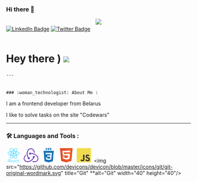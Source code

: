 ### Hi there 👋

<!--
**EkaterinaPanasiuk/EkaterinaPanasiuk** is a ✨ _special_ ✨ repository because its `README.md` (this file) appears on your GitHub profile.

Here are some ideas to get you started:

- 🔭 I’m currently working on ...
- 🌱 I’m currently learning ...
- 👯 I’m looking to collaborate on ...
- 🤔 I’m looking for help with ...
- 💬 Ask me about ...
- 📫 How to reach me: ...
- 😄 Pronouns: ...
- ⚡ Fun fact: ...
-->
<div id="header" align="center">
  <img src="https://media.giphy.com/media/M9gbBd9nbDrOTu1Mqx/giphy.gif" width="150"/>
</div>
<div id="badges">
   <a href="https://www.linkedin.com/in/ekatsiaryna-panasiuk-58088926b/">
  <img src="https://img.shields.io/badge/LinkedIn-blue?style=for-the-badge&logo=linkedin&logoColor=white" alt="LinkedIn Badge"/><a/>
    <a href="https://t.me/Ekaterina_Panasiuk">
  <img src="https://img.shields.io/badge/Telegram-blue?style=for-the-badge&logo=twitter&logoColor=white" alt="Twitter Badge"/></a>
</div>
<img src="https://komarev.com/ghpvc/?username=EkaterinaPanasiuk
&style=flat-square&color=blue" alt=""/>
<h1>
  Hey there )
  <img src="https://media.giphy.com/media/hvRJCLFzcasrR4ia7z/giphy.gif" width="40px"/>
</h1>

    
    ---

    
    ### :woman_technologist: About Me :
<p>
I am a frontend developer from Belarus</p>
<p>I like to solve tasks on the site "Codewars"</p>

---

### :hammer_and_wrench: Languages and Tools :
<div>
  
  <img src="https://github.com/devicons/devicon/blob/master/icons/react/react-original-wordmark.svg" title="React" alt="React" width="40" height="40"/>&nbsp;
  <img src="https://github.com/devicons/devicon/blob/master/icons/redux/redux-original.svg" title="Redux" alt="Redux " width="40" height="40"/>&nbsp;
  <img src="https://github.com/devicons/devicon/blob/master/icons/css3/css3-plain-wordmark.svg"  title="CSS3" alt="CSS" width="40" height="40"/>&nbsp;
  <img src="https://github.com/devicons/devicon/blob/master/icons/html5/html5-original.svg" title="HTML5" alt="HTML" width="40" height="40"/>&nbsp;
  <img src="https://github.com/devicons/devicon/blob/master/icons/javascript/javascript-original.svg" title="JavaScript" alt="JavaScript" width="40" height="40"/>&nbsp;
  <img src="https://github.com/devicons/devicon/blob/master/icons/git/git-original-wordmark.svg" title="Git" **alt="Git" width="40" height="40"/>&nbsp;
</div>
